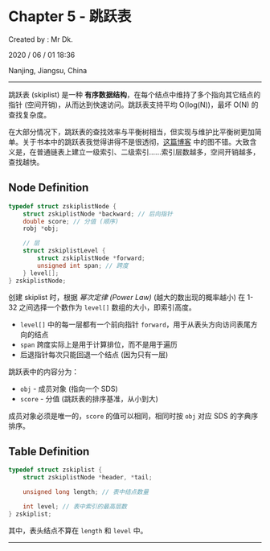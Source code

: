 # Chapter 5 - 跳跃表

Created by : Mr Dk.

2020 / 06 / 01 18:36

Nanjing, Jiangsu, China

---

跳跃表 (skiplist) 是一种 **有序数据结构**，在每个结点中维持了多个指向其它结点的指针 (空间开销)，从而达到快速访问。跳跃表支持平均 O(log(N))，最坏 O(N) 的查找复杂度。

在大部分情况下，跳跃表的查找效率与平衡树相当，但实现与维护比平衡树更加简单。关于书本中的跳跃表我觉得讲得不是很透彻，[这篇博客](https://www.jianshu.com/p/43039adeb122) 中的图不错。大致含义是，在普通链表上建立一级索引、二级索引......索引层数越多，空间开销越多，查找越快。

## Node Definition

```c
typedef struct zskiplistNode {
    struct zskiplistNode *backward; // 后向指针
    double score; // 分值 (顺序)
    robj *obj;

    // 层
    struct zskiplistLevel {
        struct zskiplistNode *forward;
        unsigned int span; // 跨度 
    } level[];
} zskiplistNode;
```

创建 skiplist 时，根据 *幂次定律 (Power Law)* (越大的数出现的概率越小) 在 1-32 之间选择一个数作为 `level[]` 数组的大小，即索引高度。

* `level[]` 中的每一层都有一个前向指针 `forward`，用于从表头方向访问表尾方向的结点
* `span` 跨度实际上是用于计算排位，而不是用于遍历
* 后退指针每次只能回退一个结点 (因为只有一层)

跳跃表中的内容分为：

* `obj` - 成员对象 (指向一个 SDS)
* `score` - 分值 (跳跃表的排序基准，从小到大)

成员对象必须是唯一的，`score` 的值可以相同，相同时按 `obj` 对应 SDS 的字典序排序。

## Table Definition

```c
typedef struct zskiplist {
    struct zskiplistNode *header, *tail;

    unsigned long length; // 表中结点数量

    int level; // 表中索引的最高层数
} zskiplist;
```

其中，表头结点不算在 `length` 和 `level` 中。

---

